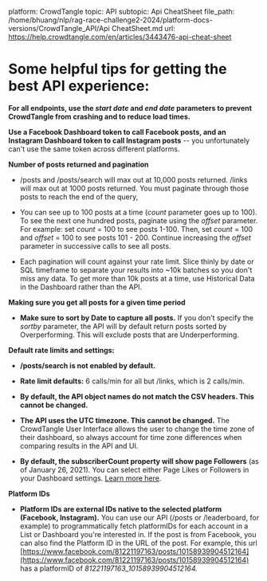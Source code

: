 platform: CrowdTangle
topic: API
subtopic: Api CheatSheet
file_path: /home/bhuang/nlp/rag-race-challenge2-2024/platform-docs-versions/CrowdTangle_API/Api CheatSheet.md
url: https://help.crowdtangle.com/en/articles/3443476-api-cheat-sheet


# Some helpful tips for getting the best API experience:

**For all endpoints, use the _start date_ and _end date_ parameters to prevent CrowdTangle from crashing and to reduce load times.**

**Use a Facebook Dashboard token to call Facebook posts, and an Instagram Dashboard token to call Instagram posts** \-- you unfortunately can't use the same token across different platforms.

**Number of posts returned and pagination**

* /posts and /posts/search will max out at 10,000 posts returned. /links will max out at 1000 posts returned. You must paginate through those posts to reach the end of the query,
    
* You can see up to 100 posts at a time (_count_ parameter goes up to 100). To see the next one hundred posts, paginate using the _offset_ parameter. For example: set _count_ = 100 to see posts 1-100. Then, set _count_ = 100 and _offset_ = 100 to see posts 101 - 200. Continue increasing the _offset_ parameter in successive calls to see all posts.
    
* Each pagination will count against your rate limit. Slice thinly by date or SQL timeframe to separate your results into ~10k batches so you don't miss any data. To get more than 10k posts at a time, use Historical Data in the Dashboard rather than the API.
    

**Making sure you get all posts for a given time period**

* **Make sure to sort by Date to capture all posts.** If you don’t specify the _sortby_ parameter, the API will by default return posts sorted by Overperforming. This will exclude posts that are Underperforming.
    

**Default rate limits and settings:**

* **/posts/search is not enabled by default.**
    
* **Rate limit defaults:** 6 calls/min for all but /links, which is 2 calls/min.
    
* **By default, the API object names do not match the CSV headers. This cannot be changed.**
    
* **The API uses the UTC timezone. This cannot be changed.** The CrowdTangle User Interface allows the user to change the time zone of their dashboard, so always account for time zone differences when comparing results in the API and UI.
    
* **By default, the subscriberCount property will show page Followers** (as of January 26, 2021). You can select either Page Likes or Followers in your Dashboard settings. [Learn more here](https://help.crowdtangle.com/en/articles/4797890-faq-measuring-followers).
    

**Platform IDs**

* **Platform IDs are external IDs native to the selected platform (Facebook, Instagram).** You can use our API (/posts or /leaderboard, for example) to programmatically fetch platformIDs for each account in a List or Dashboard you're interested in. If the post is from Facebook, you can also find the Platform ID in the URL of the post. For example, this url [https://www.facebook.com/81221197163/posts/10158939904512164](https://www.facebook.com/81221197163/posts/10158939904512164) has a platformID of _81221197163\_10158939904512164._